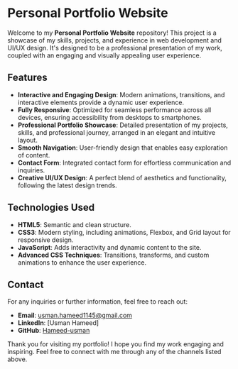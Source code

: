 #  Personal Portfolio Website

Welcome to my **Personal Portfolio Website** repository! This project is a showcase of my skills, projects, and experience in web development and UI/UX design. It's designed to be a professional presentation of my work, coupled with an engaging and visually appealing user experience.

##  Features

- **Interactive and Engaging Design**: Modern animations, transitions, and interactive elements provide a dynamic user experience.
- **Fully Responsive**: Optimized for seamless performance across all devices, ensuring accessibility from desktops to smartphones.
- **Professional Portfolio Showcase**: Detailed presentation of my projects, skills, and professional journey, arranged in an elegant and intuitive layout.
- **Smooth Navigation**: User-friendly design that enables easy exploration of content.
- **Contact Form**: Integrated contact form for effortless communication and inquiries.
- **Creative UI/UX Design**: A perfect blend of aesthetics and functionality, following the latest design trends.


##  Technologies Used

- **HTML5**: Semantic and clean structure.
- **CSS3**: Modern styling, including animations, Flexbox, and Grid layout for responsive design.
- **JavaScript**: Adds interactivity and dynamic content to the site.
- **Advanced CSS Techniques**: Transitions, transforms, and custom animations to enhance the user experience.

##  Contact

For any inquiries or further information, feel free to reach out:

- **Email**: [usman.hameed1145@gmail.com](mailto:usman.hameed1145@gmail.com)
- **LinkedIn**: [Usman Hameed]
- **GitHub**: [Hameed-usman](https://github.com/Hameed-usman)


Thank you for visiting my portfolio! I hope you find my work engaging and inspiring. Feel free to connect with me through any of the channels listed above.
